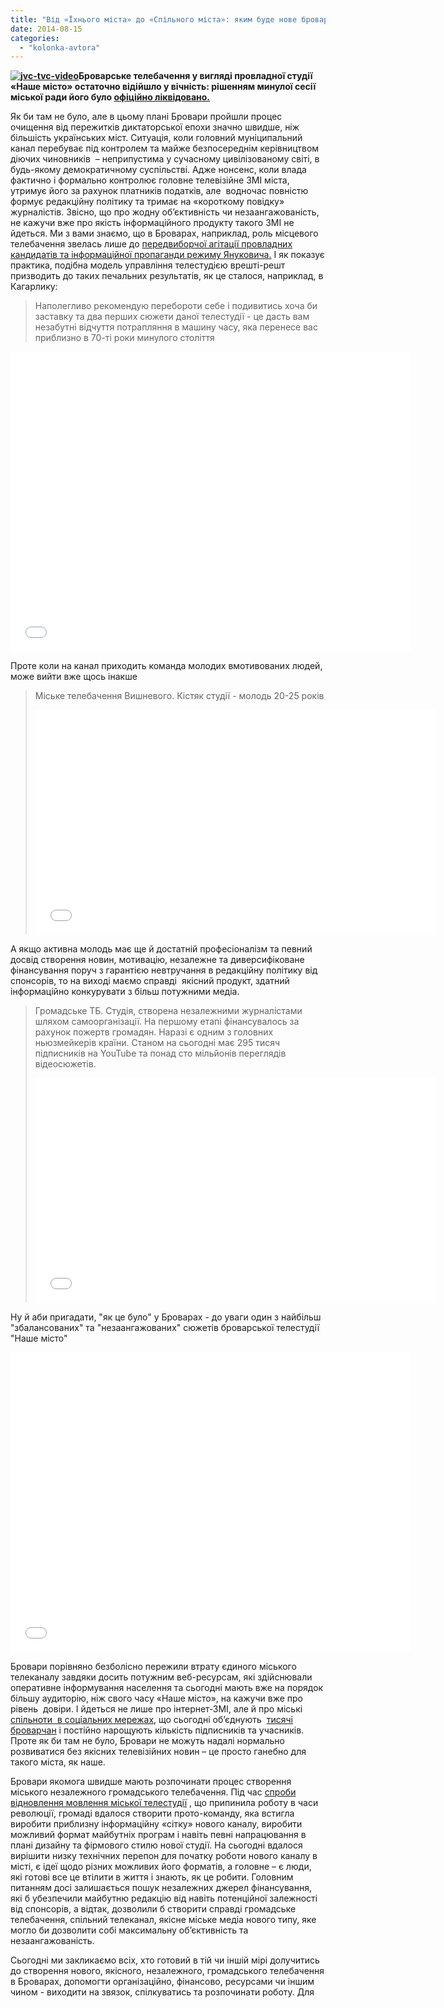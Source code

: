 ```yaml
---
title: "Від «Їхнього міста» до «Спільного міста»: яким буде нове броварське телебачення?"
date: 2014-08-15
categories: 
  - "kolonka-avtora"
---
```


**[![jvc-tvc-video](https://mpz.brovary.org/wp-content/uploads/2014/08/jvc-tvc-video.jpg)](https://mpz.brovary.org/wp-content/uploads/2014/08/jvc-tvc-video.jpg)Броварське телебачення у вигляді провладної студії «Наше місто» остаточно відійшло у вічність: рішенням минулої сесії міської ради його було [офіційно ліквідовано.](https://mpz.brovary.org/operatsiya-likvidatsiya-chomu-naspravdi-vimikayut-brovarske-telebachennya/)**

Як би там не було, але в цьому плані Бровари пройшли процес очищення від пережитків диктаторської епохи значно швидше, ніж більшість українських міст. Ситуація, коли головний муніципальний канал перебуває під контролем та майже безпосереднім керівництвом діючих чиновників  – неприпустима у сучасному цивілізованому світі, в будь-якому демократичному суспільстві. Адже нонсенс, коли влада фактично і формально контролює головне телевізійне ЗМІ міста, утримує його за рахунок платників податків, але  водночас повністю формує редакційну політику та тримає на «короткому повідку» журналістів. Звісно, що про жодну об’єктивність чи незаангажованість, не кажучи вже про якість інформаційного продукту такого ЗМІ не йдеться. Ми з вами знаємо, що в Броварах, наприклад, роль місцевого телебачення звелась лише до [передвиборчої агітації провладних кандидатів та інформаційної пропаганди режиму Януковича.](https://www.youtube.com/watch?v=DfBXIVuHLE8) І як показує практика, подібна модель управління телестудією врешті-решт призводить до таких печальних результатів, як це сталося, наприклад, в Кагарлику:

> Наполегливо рекомендую перебороти себе і подивитись хоча би заставку та два перших сюжети даної телестудії - це дасть вам незабутні відчуття потрапляння в машину часу, яка перенесе вас приблизно в 70-ті роки минулого століття

<iframe src="//www.youtube.com/embed/Z4Als74rh7A" width="640" height="480" frameborder="0" allowfullscreen="allowfullscreen"></iframe>

Проте коли на канал приходить команда молодих вмотивованих людей, може вийти вже щось інакше

> Міське телебачення Вишневого. Кістяк студії - молодь 20-25 років
> 
> <iframe src="//www.youtube.com/embed/i9ODr_xpNiU" width="640" height="360" frameborder="0" allowfullscreen="allowfullscreen"></iframe>

А якщо активна молодь має ще й достатній професіоналізм та певний досвід створення новин, мотивацію, незалежне та диверсифіковане фінансування поруч з гарантією невтручання в редакційну політику від спонсорів, то на виході маємо справді  якісний продукт, здатний інформаційно конкурувати з більш потужними медіа.

> Громадське ТБ. Студія, створена незалежними журналістами шляхом самоорганізації. На першому етапі фінансувалось за рахунок пожертв громадян. Наразі є одним з головних ньюзмейкерів країни. Станом на сьогодні має 295 тисяч підписників на YouTube та понад сто мільйонів переглядів відеосюжетів.
> 
> <iframe src="//www.youtube.com/embed/JtAkHgLT8wc" width="640" height="360" frameborder="0" allowfullscreen="allowfullscreen"></iframe>

Ну й аби пригадати, "як це було" у Броварах - до уваги один з найбільш "збалансованих" та "незаангажованих" сюжетів броварської телестудії "Наше місто"

<iframe src="//www.youtube.com/embed/44rAT5GvAGU" width="640" height="480" frameborder="0" allowfullscreen="allowfullscreen"></iframe>

Бровари порівняно безболісно пережили втрату єдиного міського телеканалу завдяки досить потужним веб-ресурсам, які здійснювали оперативне інформування населення та сьогодні мають вже на порядок більшу аудиторію, ніж свого часу «Наше місто», на кажучи вже про рівень  довіри. І йдеться не лише про інтернет-ЗМІ, але й про міські [спільноти  в соціальних мережах](https://www.facebook.com/groups/brovary/), що сьогодні об’єднують  [тисячі броварчан](https://vk.com/typical_brv) і постійно нарощують кількість підписників та учасників. Проте як би там не було, Бровари не можуть надалі нормально розвиватися без якісних телевізійних новин – це просто ганебно для такого міста, як наше.

Бровари якомога швидше мають розпочинати процес створення міського незалежного громадського телебачення. Під час [спроби відновлення мовлення міської телестудії](https://mpz.brovary.org/brovarchani-perezavantazhili-miske-telebachennya/) , що припинила роботу в часи революції, громаді вдалося створити прото-команду, яка встигла виробити приблизну інформаційну «сітку» нового каналу, виробити можливий формат майбутніх програм і навіть певні напрацювання в плані дизайну та фірмового стилю нової студії. На сьогодні вдалося вирішити низку технічних перепон для початку роботи нового каналу в місті, є ідеї щодо різних можливих його форматів, а головне – є люди, які готові все це втілити в життя і знають, як це робити. Головним питанням досі залишається пошук незалежних джерел фінансування, які б убезпечили майбутню редакцію від навіть потенційної залежності від спонсорів, а відтак, дозволили б створити справді громадське телебачення, спільний телеканал, якісне міське медіа нового типу, яке могло би дозволити собі максимальну об’єктивність та незаангажованість.

Сьогодні ми закликаємо всіх, хто готовий в тій чи іншій мірі долучитись до створення нового, якісного, незалежного, громадського телебачення в Броварах, допомогти організаційно, фінансово, ресурсами чи іншим чином - виходити на звязок, спілкуватись та розпочинати роботу. Для
